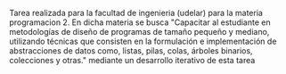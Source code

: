 Tarea realizada para la facultad de ingenieria (udelar) para la materia programacion 2.
En dicha materia se busca "Capacitar al estudiante en metodologías de diseño de programas de tamaño pequeño y
mediano, utilizando técnicas que consisten en la formulación e implementación de
abstracciones de datos como, listas, pilas, colas, árboles binarios, colecciones y otras."
mediante un desarrollo iterativo de esta tarea
